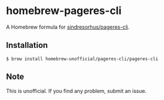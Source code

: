 # homebrew-pageres-cli

A Homebrew formula for [sindresorhus/pageres-cli](https://github.com/sindresorhus/pageres-cli).

## Installation

```
$ brew install homebrew-unofficial/pageres-cli/pageres-cli
```

## Note

This is unofficial.
If you find any problem, submit an issue.
